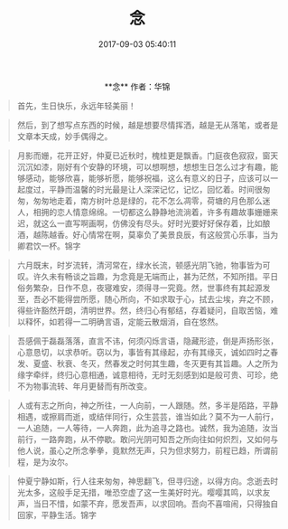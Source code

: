 ﻿---
title: 念
date: 2017-09-03 05:40:11
category: ["流年"]
tags: ["流年"]
---
<center>
**念**     
作者：华锦 
<!--more-->
</center>

> 首先，生日快乐，永远年轻美丽！

> 然后，到了想写点东西的时候，越是想要尽情挥洒，越是无从落笔，或者是文章本天成，妙手偶得之。

> 月影而姗，花开正好，仲夏已近秋时，槐桂更是飘香。门庭夜色寂寂，窗天沉沉如漆，刚好有个安静的环境，可以想啊想，想想生日怎么过才有趣，能够感动，能够欣喜，能够祈愿，能够祝福，这么有意义的日子，应该可以一起度过，平静而温馨的时光最是让人深深记忆，记忆，回忆着。时间很匆匆，匆匆地走着，南方树叶总是绿的，花不怎么凋零，荷塘的月色那么迷人，相拥的恋人情意绵绵。一切都这么静静地流淌着，许多有趣故事姗姗来迟，就这么一直写啊画啊，仿佛没有尽头。好时光要好好保存着，比如酿酒，越陈越香。好心情常在啊，莫辜负了美景良辰，有这般赏心乐事，当为卿君饮一杯。锦字   

> 六月既末，时岁流转，清河常在，绿水长流，顿感光阴飞驰，物事皆为可叹。许久未有畅谈之旨趣，为念竟是无端而止，甚为茫然，不知所措。平日俗务繁杂，日作不息，夜寝难安，须得寻一究竟。然，世事终有其起源发至，吾必不能得尝所愿，随心所向，不如求取于心，拭去尘埃，弃之不顾，得些许豁然开朗，清明世界。然，终归心有郁结，存着疑问，自取苦恼，难以释怀，如若得一二明确言语，定能云散烟消，自在悠然。

> 吾感佩于磊磊落落，直言不讳，何须闪烁言语，隐藏形迹，倒是声扬形张，心意恳切，以求恭听。窃以为，事皆有其缘起，亦有其缘灭，诚如四时之春发、夏盛、秋衰、冬灭，然春发之时何其生趣，冬灭更有其旨趣。人之所为缘字牵绊，终归心意相通，诚意相待，无时无刻感到如是般可贵、可珍，绝不为物事流转、年月更替而有所改变。

> 人或有志之所向，神之所往，一人向前，一人跟随。然，多半是陌路，平静相遇，或擦肩而逝，或结伴同行，众生芸芸，谁当如此？莫不为一人前行，一人追随，一人等待，一人奔跑，此为追寻之路也。诚然，我为追随，汝当前行，一路奔跑，从不停歇。敢问光阴可知吾之所向往如何炽烈，又如何与他人说，虽心之所念拳拳，竟默然无声，只为但求努力，前程已趋，所谓前程，是为汝尔。

> 仲夏宁静如斯，行人往来匆匆，神思翻飞，但寻归途，以得方向。念逝去时光太多，这般手足无措，唯恐空虚了这一生美好时光。嘤嘤其鸣，以求友声，当日不惜，如蒙不弃，愿发吾声，以求回响。吾向不喜喧闹，只得独自回家，平静生活。锦字